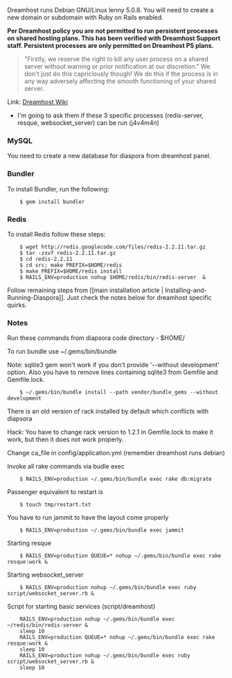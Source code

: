 Dreamhost runs Debian GNU/Linux lenny 5.0.8. You will need to create a new domain or subdomain with Ruby on Rails enabled.

**Per Dreamhost policy you are not permitted to run persistent processes on shared hosting plans.  This has been verified with Dreamhost Support staff.  Persistent processes are only permitted on Dreamhost PS plans.**

> "Firstly, we reserve the right to kill any user process on a shared server without warning or prior notification at our discretion."
> We don't just do this capriciously though! We do this if the process is in any way adversely affecting the smooth functioning of your shared server. 

Link: [Dreamhost Wiki](http://wiki.dreamhost.com/Cron_Jobs_%26_Persistent_Processes#What_is_your_persistent_.28background.29_process_policy.3F)

- I'm going to ask them if these 3 specific processes (redis-server, resque, websocket_server) can be run (j4v4m4n)

### MySQL

You need to create a new database for diaspora from dreamhost panel.

### Bundler

To install Bundler, run the following:

        $ gem install bundler 

### Redis 

To install Redis follow these steps:

        $ wget http://redis.googlecode.com/files/redis-2.2.11.tar.gz
        $ tar -zxvf redis-2.2.11.tar.gz
        $ cd redis-2.2.11
        $ cd src; make PREFIX=$HOME/redis
        $ make PREFIX=$HOME/redis install
        $ RAILS_ENV=production nohup $HOME/redis/bin/redis-server  &

Follow remaining steps from [[main installation article | Installing-and-Running-Diaspora]]. Just check the notes below for dreamhost specific quirks.

### Notes

Run these commands from diapsora code directory - $HOME/<yourdomain>

To run bundle use ~/.gems/bin/bundle 

Note: sqlite3 gem won't work if you don't provide '--without development' option. Also you have to remove lines containing sqlite3 from Gemfile and Gemfile.lock.

        $ ~/.gems/bin/bundle install --path vendor/bundle_gems --without development 

There is an old version of rack installed by default which conflicts with diapsora

Hack: You have to change rack version to 1.2.1 in Gemfile.lock to make it work, but then it does not work properly.

Change ca_file in config/application.yml (remember dreamhost runs debian)

Invoke all rake commands via budle exec 

        $ RAILS_ENV=production ~/.gems/bin/bundle exec rake db:migrate

Passenger equivalent to restart is 

        $ touch tmp/restart.txt

You have to run jammit to have the layout come properly

        $ RAILS_ENV=production ~/.gems/bin/bundle exec jammit

Starting resque 

        $ RAILS_ENV=production QUEUE=* nohup ~/.gems/bin/bundle exec rake resque:work &

Starting websocket_server

        $ RAILS_ENV=production nohup ~/.gems/bin/bundle exec ruby script/websocket_server.rb &

Script for starting basic services (script/dreamhost)

        RAILS_ENV=production nohup ~/.gems/bin/bundle exec  ~/redis/bin/redis-server &
        sleep 10
        RAILS_ENV=production QUEUE=* nohup ~/.gems/bin/bundle exec rake resque:work &
        sleep 10
        RAILS_ENV=production nohup ~/.gems/bin/bundle exec ruby script/websocket_server.rb &
        sleep 10
